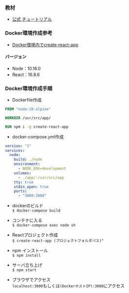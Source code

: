 ### 教材
- [公式 チュートリアル](https://ja.reactjs.org/tutorial/tutorial.html)

### Docker環境作成参考
- [Docker環境内でcreate-react-app](https://qiita.com/mii288/items/aac597bc02575831ea90)

#### バージョン
- Node：10.16.0
- React：16.8.6

### Docker環境作成手順
- Dockerfile作成
```dockerfile
FROM "node:10-alpine"

WORKDIR /usr/src/app/

RUN npm i -g create-react-app
```

- docker-compose.yml作成
```yml
version: "2"
services:
  node:
    build: ./node
    environment:
      - NODE_ENV=development
    volumes:
      - ./app/:/usr/src/app
    tty: true
    stdin_open: true
    ports:
      - "3000:3000"
```

- dockerのビルド  
`$ docker-compose build`

- コンテナに入る  
`$ docker-compose exec node sh`

- Reactプロジェクト作成  
`$ create-react-app (プロジェクトフォルダパス)"`

- npm インストール  
`$ npm install`

- サーバ立ち上げ  
`$ npm start`

- ブラウザでアクセス  
`localhost:3000`もしくは`(DockerホストIP):3000`にアクセス